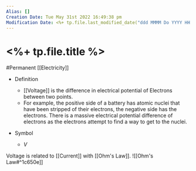 ```yaml
---
Alias: []
Creation Date: Tue May 31st 2022 16:49:38 pm 
Modification Date: <%+ tp.file.last_modified_date("ddd MMMM Do YYYY HH:mm:ss a") %>
---
```

# <%+ tp.file.title %>
#Permanent [[Electricity]]

- Definition
	- [[Voltage]] is the difference in electrical potential of Electrons between two points.
	- For example, the positive side of a battery has atomic nuclei that have been stripped of their electrons, the negative side has the electrons. There is a massive electrical potential difference of electrons as the electrons attempt to find a way to get to the nuclei.

- Symbol
	- $V$

Voltage is related to [[Current]] with [[Ohm's Law]].
![[Ohm's Law#^1c650e]]